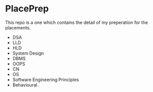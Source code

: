 # PlacePrep

This repo is a one which contains the detail of my preperation for the placements. 
- DSA
- LLD
- HLD
- System Design
- DBMS
- OOPS
- CN
- OS
- Software Engineering Principles
- Behavioural.
